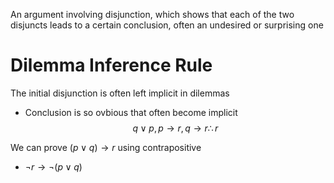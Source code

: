 An argument involving disjunction, which shows that each of the two disjuncts leads to a certain conclusion, often an undesired or surprising one

# Dilemma Inference Rule
The initial disjunction is often left implicit in dilemmas
- Conclusion is so ovbious that often become implicit
$$q\lor p, p\to r, q \to r \therefore r$$

We can prove $(p\lor q)\to r$ using contrapositive
- $\neg r \to \neg(p\lor q)$
